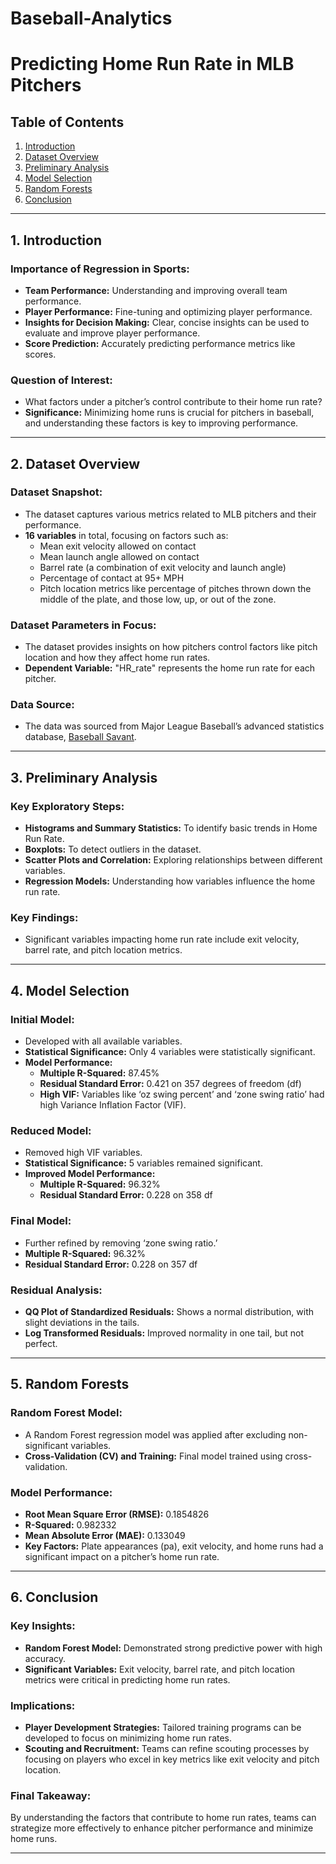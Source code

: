 # Baseball-Analytics

# Predicting Home Run Rate in MLB Pitchers

## Table of Contents
1. [Introduction](#introduction)
2. [Dataset Overview](#dataset-overview)
3. [Preliminary Analysis](#preliminary-analysis)
4. [Model Selection](#model-selection)
5. [Random Forests](#random-forests)
6. [Conclusion](#conclusion)

---

## 1. Introduction <a name="introduction"></a>

### Importance of Regression in Sports:
- **Team Performance:** Understanding and improving overall team performance.
- **Player Performance:** Fine-tuning and optimizing player performance.
- **Insights for Decision Making:** Clear, concise insights can be used to evaluate and improve player performance.
- **Score Prediction:** Accurately predicting performance metrics like scores.

### Question of Interest:
- What factors under a pitcher’s control contribute to their home run rate?
- **Significance:** Minimizing home runs is crucial for pitchers in baseball, and understanding these factors is key to improving performance.

---

## 2. Dataset Overview <a name="dataset-overview"></a>

### Dataset Snapshot:
- The dataset captures various metrics related to MLB pitchers and their performance.
- **16 variables** in total, focusing on factors such as:
  - Mean exit velocity allowed on contact
  - Mean launch angle allowed on contact
  - Barrel rate (a combination of exit velocity and launch angle)
  - Percentage of contact at 95+ MPH
  - Pitch location metrics like percentage of pitches thrown down the middle of the plate, and those low, up, or out of the zone.

### Dataset Parameters in Focus:
- The dataset provides insights on how pitchers control factors like pitch location and how they affect home run rates.
- **Dependent Variable:** "HR_rate" represents the home run rate for each pitcher.
  
### Data Source:
- The data was sourced from Major League Baseball’s advanced statistics database, [Baseball Savant](http://baseballsavant.mlb.com).

---

## 3. Preliminary Analysis <a name="preliminary-analysis"></a>

### Key Exploratory Steps:
- **Histograms and Summary Statistics:** To identify basic trends in Home Run Rate.
- **Boxplots:** To detect outliers in the dataset.
- **Scatter Plots and Correlation:** Exploring relationships between different variables.
- **Regression Models:** Understanding how variables influence the home run rate.

### Key Findings:
- Significant variables impacting home run rate include exit velocity, barrel rate, and pitch location metrics.

---

## 4. Model Selection <a name="model-selection"></a>

### Initial Model:
- Developed with all available variables.
- **Statistical Significance:** Only 4 variables were statistically significant.
- **Model Performance:**
  - **Multiple R-Squared:** 87.45%
  - **Residual Standard Error:** 0.421 on 357 degrees of freedom (df)
  - **High VIF:** Variables like ‘oz swing percent’ and ‘zone swing ratio’ had high Variance Inflation Factor (VIF).

### Reduced Model:
- Removed high VIF variables.
- **Statistical Significance:** 5 variables remained significant.
- **Improved Model Performance:**
  - **Multiple R-Squared:** 96.32%
  - **Residual Standard Error:** 0.228 on 358 df

### Final Model:
- Further refined by removing ‘zone swing ratio.’
- **Multiple R-Squared:** 96.32%
- **Residual Standard Error:** 0.228 on 357 df

### Residual Analysis:
- **QQ Plot of Standardized Residuals:** Shows a normal distribution, with slight deviations in the tails.
- **Log Transformed Residuals:** Improved normality in one tail, but not perfect.

---

## 5. Random Forests <a name="random-forests"></a>

### Random Forest Model:
- A Random Forest regression model was applied after excluding non-significant variables.
- **Cross-Validation (CV) and Training:** Final model trained using cross-validation.

### Model Performance:
- **Root Mean Square Error (RMSE):** 0.1854826
- **R-Squared:** 0.982332
- **Mean Absolute Error (MAE):** 0.133049
- **Key Factors:** Plate appearances (pa), exit velocity, and home runs had a significant impact on a pitcher’s home run rate.

---

## 6. Conclusion <a name="conclusion"></a>

### Key Insights:
- **Random Forest Model:** Demonstrated strong predictive power with high accuracy.
- **Significant Variables:** Exit velocity, barrel rate, and pitch location metrics were critical in predicting home run rates.
  
### Implications:
- **Player Development Strategies:** Tailored training programs can be developed to focus on minimizing home run rates.
- **Scouting and Recruitment:** Teams can refine scouting processes by focusing on players who excel in key metrics like exit velocity and pitch location.
  
### Final Takeaway:
By understanding the factors that contribute to home run rates, teams can strategize more effectively to enhance pitcher performance and minimize home runs.

---

